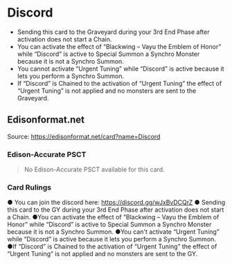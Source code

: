 # Discord

*   Sending this card to the Graveyard during your 3rd End Phase after activation does not start a Chain.
*   You can activate the effect of “Blackwing – Vayu the Emblem of Honor” while “Discord” is active to Special Summon a Synchro Monster because it is not a Synchro Summon.
*   You cannot activate “Urgent Tuning” while “Discord” is active because it lets you perform a Synchro Summon.
*   If “Discord” is Chained to the activation of “Urgent Tuning” the effect of “Urgent Tuning” is not applied and no monsters are sent to the Graveyard.

## Edisonformat.net

Source: https://edisonformat.net/card?name=Discord

### Edison-Accurate PSCT

> No Edison-Accurate PSCT available for this card.

### Card Rulings

● You can join the discord here: https://discord.gg/wJxBvDCQrZ ● Sending this card to the GY during your 3rd End Phase after activation does not start a Chain.
●You can activate the effect of “Blackwing – Vayu the Emblem of Honor” while “Discord” is active to Special Summon a Synchro Monster because it is not a Synchro Summon.
●You can't activate “Urgent Tuning” while “Discord” is active because it lets you perform a Synchro Summon.
●If “Discord” is Chained to the activation of “Urgent Tuning” the effect of “Urgent Tuning” is not applied and no monsters are sent to the GY.
            